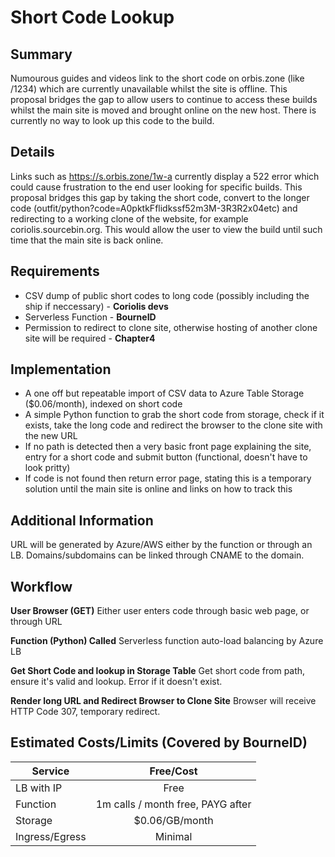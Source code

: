 Short Code Lookup
==============

## Summary
Numourous guides and videos link to the short code on orbis.zone (like /1234) which are currently unavailable whilst the site is offline. This proposal bridges the gap to allow users to continue to access these builds whilst the main site is moved and brought online on the new host. There is currently no way to look up this code to the build. 

## Details
Links such as https://s.orbis.zone/1w-a currently display a 522 error which could cause frustration to the end user looking for specific builds. This proposal bridges this gap by taking the short code, convert to the longer code (outfit/python?code=A0pktkFflidkssf52m3M-3R3R2x04etc) and redirecting to a working clone of the website, for example coriolis.sourcebin.org. This would allow the user to view the build until such time that the main site is back online. 

## Requirements
* CSV dump of public short codes to long code (possibly including the ship if neccessary) - **Coriolis devs** 
* Serverless Function - **BourneID**
* Permission to redirect to clone site, otherwise hosting of another clone site will be required - **Chapter4**

## Implementation
* A one off but repeatable import of CSV data to Azure Table Storage ($0.06/month), indexed on short code
* A simple Python function to grab the short code from storage, check if it exists, take the long code and redirect the browser to the clone site with the new URL
* If no path is detected then a very basic front page explaining the site, entry for a short code and submit button (functional, doesn't have to look pritty)
* If code is not found then return error page, stating this is a temporary solution until the main site is online and links on how to track this

## Additional Information
URL will be generated by Azure/AWS either by the function or through an LB. Domains/subdomains can be linked through CNAME to the domain. 

## Workflow
**User Browser (GET)**
Either user enters code through basic web page, or through URL

**Function (Python) Called**
Serverless function auto-load balancing by Azure LB

**Get Short Code and lookup in Storage Table**
Get short code from path, ensure it's valid and lookup. Error if it doesn't exist. 

**Render long URL and Redirect Browser to Clone Site**
Browser will receive HTTP Code 307, temporary redirect.

## Estimated Costs/Limits (Covered by BourneID)
| Service       | Free/Cost     |
| ------------- |:-------------:|
| LB with IP    | Free          |
| Function      | 1m calls / month free, PAYG after |
| Storage       | $0.06/GB/month   |
| Ingress/Egress| Minimal      |
